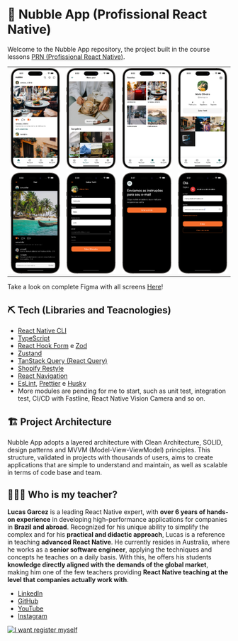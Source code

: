 # 📱 Nubble App (Profissional React Native)

Welcome to the Nubble App repository, the project built in the course lessons [PRN (Profissional React Native)](https://coffstack.com.br/profissional-react-native).

|                               |                               |                               |                               |
| :---------------------------: | :---------------------------: | :---------------------------: | :---------------------------: |
| ![](docs/images/screen-1.png) | ![](docs/images/screen-2.png) | ![](docs/images/screen-3.png) | ![](docs/images/screen-4.png) |
| ![](docs/images/screen-5.png) | ![](docs/images/screen-6.png) | ![](docs/images/screen-7.png) | ![](docs/images/screen-8.png) |

Take a look on complete Figma with all screens [Here](https://www.figma.com/design/qZVdIhrBpXhyZCPhy1WfAh/App---Nubble-(v.1.1)?node-id=0-1&node-type=canvas&t=4cefBF86AoGmB161-0)!

## ⛏️ Tech (Libraries and Teacnologies)

- [React Native CLI](https://reactnative.dev/docs/getting-started-without-a-framework)
- [TypeScript](https://www.typescriptlang.org/)
- [React Hook Form](https://react-hook-form.com/) e [Zod](https://zod.dev/)
- [Zustand](https://zustand.docs.pmnd.rs/getting-started/introduction)
- [TanStack Query (React Query)](https://tanstack.com/query/latest)
- [Shopify Restyle](https://shopify.github.io/restyle/)
- [React Navigation](https://reactnavigation.org/)
- [EsLint](https://eslint.org/), [Prettier](https://prettier.io/) e [Husky](https://typicode.github.io/husky/)
- More modules are pending for me to start, such as unit test, integration test, CI/CD with Fastline, React Native Vision Camera and so on.

## 🏗️ Project Architecture

Nubble App adopts a layered architecture with Clean Architecture, SOLID, design patterns and MVVM (Model-View-ViewModel) principles. This structure, validated in projects with thousands of users, aims to create applications that are simple to understand and maintain, as well as scalable in terms of code base and team.

## 👨🏻‍💻 Who is my teacher?

**Lucas Garcez** is a leading React Native expert, with **over 6 years of hands-on experience** in developing high-performance applications for companies in **Brazil and abroad**. Recognized for his unique ability to simplify the complex and for his **practical and didactic approach**, Lucas is a reference in teaching **advanced React Native**. He currently resides in Australia, where he works as a **senior software engineer**, applying the techniques and concepts he teaches on a daily basis. With this, he offers his students **knowledge directly aligned with the demands of the global market**, making him one of the few teachers providing **React Native teaching at the level that companies actually work with**.

- [LinkedIn](https://www.linkedin.com/in/lucas-garcez-a5636b157/?locale=pt_BR)
- [GitHub](https://github.com/LucasGarcez)
- [YouTube](https://www.youtube.com/@Coffstack)
- [Instagram](https://www.instagram.com/lucasgar6/)

[![I want register myself](https://img.shields.io/badge/Quero%20Me%20Inscrever-4CAF50?style=for-the-badge&logoColor=white)](https://coffstack.com.br/profissional-react-native)